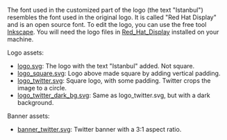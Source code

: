 The font used in the customized part of the logo (the text "Istanbul") resembles the font used in the original logo.
It is called "Red Hat Display" and is an open source font.
To edit the logo, you can use the free tool [Inkscape](https://inkscape.org/).
You will need the logo files in [Red_Hat_Display](vendor%2FRed_Hat_Display) installed on your machine.

Logo assets:
- [logo.svg](logo/logo.svg): The logo with the text "Istanbul" added. Not square.
- [logo_square.svg](logo/logo_square.svg): Logo above made square by adding vertical padding.
- [logo_twitter.svg](logo/logo_twitter.svg): Square logo, with some padding. Twitter crops the image to a circle.
- [logo_twitter_dark_bg.svg](logo/logo_twitter.svg): Same as logo_twitter.svg, but with a dark background.

Banner assets:
- [banner_twitter.svg](banner/banner_twitter.svg): Twitter banner with a 3:1 aspect ratio.
